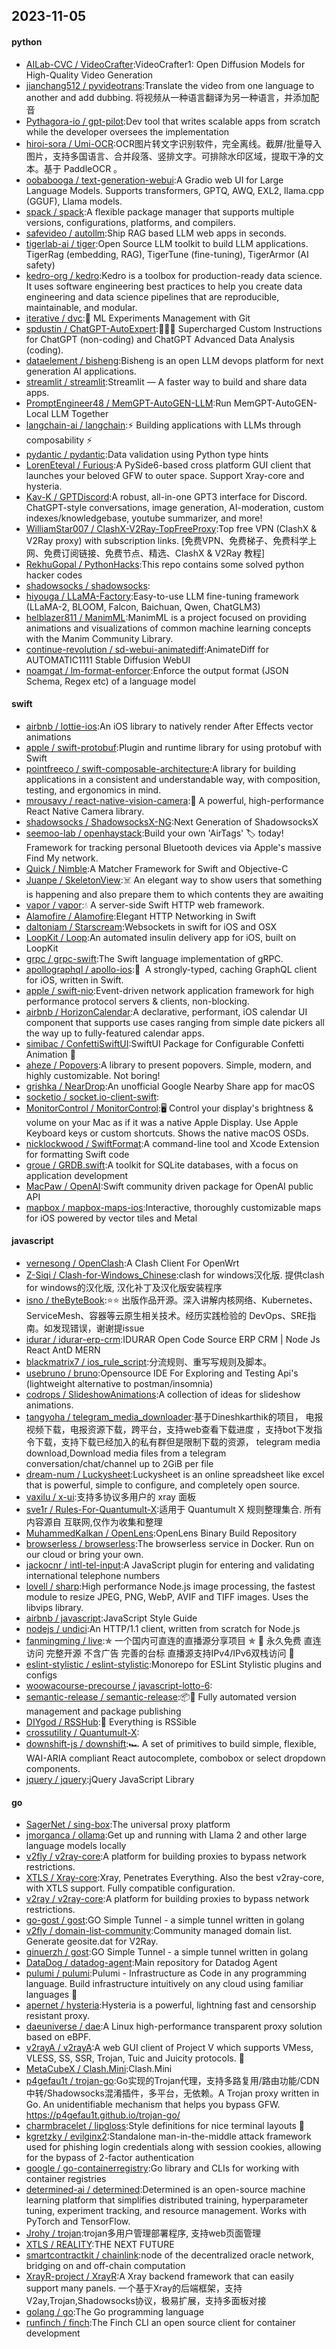 ## 2023-11-05

#### python
* [AILab-CVC / VideoCrafter](https://github.com/AILab-CVC/VideoCrafter):VideoCrafter1: Open Diffusion Models for High-Quality Video Generation
* [jianchang512 / pyvideotrans](https://github.com/jianchang512/pyvideotrans):Translate the video from one language to another and add dubbing. 将视频从一种语言翻译为另一种语言，并添加配音
* [Pythagora-io / gpt-pilot](https://github.com/Pythagora-io/gpt-pilot):Dev tool that writes scalable apps from scratch while the developer oversees the implementation
* [hiroi-sora / Umi-OCR](https://github.com/hiroi-sora/Umi-OCR):OCR图片转文字识别软件，完全离线。截屏/批量导入图片，支持多国语言、合并段落、竖排文字。可排除水印区域，提取干净的文本。基于 PaddleOCR 。
* [oobabooga / text-generation-webui](https://github.com/oobabooga/text-generation-webui):A Gradio web UI for Large Language Models. Supports transformers, GPTQ, AWQ, EXL2, llama.cpp (GGUF), Llama models.
* [spack / spack](https://github.com/spack/spack):A flexible package manager that supports multiple versions, configurations, platforms, and compilers.
* [safevideo / autollm](https://github.com/safevideo/autollm):Ship RAG based LLM web apps in seconds.
* [tigerlab-ai / tiger](https://github.com/tigerlab-ai/tiger):Open Source LLM toolkit to build LLM applications. TigerRag (embedding, RAG), TigerTune (fine-tuning), TigerArmor (AI safety)
* [kedro-org / kedro](https://github.com/kedro-org/kedro):Kedro is a toolbox for production-ready data science. It uses software engineering best practices to help you create data engineering and data science pipelines that are reproducible, maintainable, and modular.
* [iterative / dvc](https://github.com/iterative/dvc):🦉 ML Experiments Management with Git
* [spdustin / ChatGPT-AutoExpert](https://github.com/spdustin/ChatGPT-AutoExpert):🚀🧠💬 Supercharged Custom Instructions for ChatGPT (non-coding) and ChatGPT Advanced Data Analysis (coding).
* [dataelement / bisheng](https://github.com/dataelement/bisheng):Bisheng is an open LLM devops platform for next generation AI applications.
* [streamlit / streamlit](https://github.com/streamlit/streamlit):Streamlit — A faster way to build and share data apps.
* [PromptEngineer48 / MemGPT-AutoGEN-LLM](https://github.com/PromptEngineer48/MemGPT-AutoGEN-LLM):Run MemGPT-AutoGEN-Local LLM Together
* [langchain-ai / langchain](https://github.com/langchain-ai/langchain):⚡ Building applications with LLMs through composability ⚡
* [pydantic / pydantic](https://github.com/pydantic/pydantic):Data validation using Python type hints
* [LorenEteval / Furious](https://github.com/LorenEteval/Furious):A PySide6-based cross platform GUI client that launches your beloved GFW to outer space. Support Xray-core and hysteria.
* [Kav-K / GPTDiscord](https://github.com/Kav-K/GPTDiscord):A robust, all-in-one GPT3 interface for Discord. ChatGPT-style conversations, image generation, AI-moderation, custom indexes/knowledgebase, youtube summarizer, and more!
* [WilliamStar007 / ClashX-V2Ray-TopFreeProxy](https://github.com/WilliamStar007/ClashX-V2Ray-TopFreeProxy):Top free VPN (ClashX & V2Ray proxy) with subscription links. [免费VPN、免费梯子、免费科学上网、免费订阅链接、免费节点、精选、ClashX & V2Ray 教程]
* [RekhuGopal / PythonHacks](https://github.com/RekhuGopal/PythonHacks):This repo contains some solved python hacker codes
* [shadowsocks / shadowsocks](https://github.com/shadowsocks/shadowsocks):
* [hiyouga / LLaMA-Factory](https://github.com/hiyouga/LLaMA-Factory):Easy-to-use LLM fine-tuning framework (LLaMA-2, BLOOM, Falcon, Baichuan, Qwen, ChatGLM3)
* [helblazer811 / ManimML](https://github.com/helblazer811/ManimML):ManimML is a project focused on providing animations and visualizations of common machine learning concepts with the Manim Community Library.
* [continue-revolution / sd-webui-animatediff](https://github.com/continue-revolution/sd-webui-animatediff):AnimateDiff for AUTOMATIC1111 Stable Diffusion WebUI
* [noamgat / lm-format-enforcer](https://github.com/noamgat/lm-format-enforcer):Enforce the output format (JSON Schema, Regex etc) of a language model

#### swift
* [airbnb / lottie-ios](https://github.com/airbnb/lottie-ios):An iOS library to natively render After Effects vector animations
* [apple / swift-protobuf](https://github.com/apple/swift-protobuf):Plugin and runtime library for using protobuf with Swift
* [pointfreeco / swift-composable-architecture](https://github.com/pointfreeco/swift-composable-architecture):A library for building applications in a consistent and understandable way, with composition, testing, and ergonomics in mind.
* [mrousavy / react-native-vision-camera](https://github.com/mrousavy/react-native-vision-camera):📸 A powerful, high-performance React Native Camera library.
* [shadowsocks / ShadowsocksX-NG](https://github.com/shadowsocks/ShadowsocksX-NG):Next Generation of ShadowsocksX
* [seemoo-lab / openhaystack](https://github.com/seemoo-lab/openhaystack):Build your own 'AirTags' 🏷 today! Framework for tracking personal Bluetooth devices via Apple's massive Find My network.
* [Quick / Nimble](https://github.com/Quick/Nimble):A Matcher Framework for Swift and Objective-C
* [Juanpe / SkeletonView](https://github.com/Juanpe/SkeletonView):☠️ An elegant way to show users that something is happening and also prepare them to which contents they are awaiting
* [vapor / vapor](https://github.com/vapor/vapor):💧 A server-side Swift HTTP web framework.
* [Alamofire / Alamofire](https://github.com/Alamofire/Alamofire):Elegant HTTP Networking in Swift
* [daltoniam / Starscream](https://github.com/daltoniam/Starscream):Websockets in swift for iOS and OSX
* [LoopKit / Loop](https://github.com/LoopKit/Loop):An automated insulin delivery app for iOS, built on LoopKit
* [grpc / grpc-swift](https://github.com/grpc/grpc-swift):The Swift language implementation of gRPC.
* [apollographql / apollo-ios](https://github.com/apollographql/apollo-ios):📱  A strongly-typed, caching GraphQL client for iOS, written in Swift.
* [apple / swift-nio](https://github.com/apple/swift-nio):Event-driven network application framework for high performance protocol servers & clients, non-blocking.
* [airbnb / HorizonCalendar](https://github.com/airbnb/HorizonCalendar):A declarative, performant, iOS calendar UI component that supports use cases ranging from simple date pickers all the way up to fully-featured calendar apps.
* [simibac / ConfettiSwiftUI](https://github.com/simibac/ConfettiSwiftUI):SwiftUI Package for Configurable Confetti Animation 🎉
* [aheze / Popovers](https://github.com/aheze/Popovers):A library to present popovers. Simple, modern, and highly customizable. Not boring!
* [grishka / NearDrop](https://github.com/grishka/NearDrop):An unofficial Google Nearby Share app for macOS
* [socketio / socket.io-client-swift](https://github.com/socketio/socket.io-client-swift):
* [MonitorControl / MonitorControl](https://github.com/MonitorControl/MonitorControl):🖥 Control your display's brightness & volume on your Mac as if it was a native Apple Display. Use Apple Keyboard keys or custom shortcuts. Shows the native macOS OSDs.
* [nicklockwood / SwiftFormat](https://github.com/nicklockwood/SwiftFormat):A command-line tool and Xcode Extension for formatting Swift code
* [groue / GRDB.swift](https://github.com/groue/GRDB.swift):A toolkit for SQLite databases, with a focus on application development
* [MacPaw / OpenAI](https://github.com/MacPaw/OpenAI):Swift community driven package for OpenAI public API
* [mapbox / mapbox-maps-ios](https://github.com/mapbox/mapbox-maps-ios):Interactive, thoroughly customizable maps for iOS powered by vector tiles and Metal

#### javascript
* [vernesong / OpenClash](https://github.com/vernesong/OpenClash):A Clash Client For OpenWrt
* [Z-Siqi / Clash-for-Windows_Chinese](https://github.com/Z-Siqi/Clash-for-Windows_Chinese):clash for windows汉化版. 提供clash for windows的汉化版, 汉化补丁及汉化版安装程序
* [isno / theByteBook](https://github.com/isno/theByteBook):⭐⭐ 出版作品开源。深入讲解内核网络、Kubernetes、ServiceMesh、容器等云原生相关技术。经历实践检验的 DevOps、SRE指南。如发现错误，谢谢提issue
* [idurar / idurar-erp-crm](https://github.com/idurar/idurar-erp-crm):IDURAR Open Code Source ERP CRM | Node Js React AntD MERN
* [blackmatrix7 / ios_rule_script](https://github.com/blackmatrix7/ios_rule_script):分流规则、重写写规则及脚本。
* [usebruno / bruno](https://github.com/usebruno/bruno):Opensource IDE For Exploring and Testing Api's (lightweight alternative to postman/insomnia)
* [codrops / SlideshowAnimations](https://github.com/codrops/SlideshowAnimations):A collection of ideas for slideshow animations.
* [tangyoha / telegram_media_downloader](https://github.com/tangyoha/telegram_media_downloader):基于Dineshkarthik的项目， 电报视频下载，电报资源下载，跨平台，支持web查看下载进度 ，支持bot下发指令下载，支持下载已经加入的私有群但是限制下载的资源， telegram media download,Download media files from a telegram conversation/chat/channel up to 2GiB per file
* [dream-num / Luckysheet](https://github.com/dream-num/Luckysheet):Luckysheet is an online spreadsheet like excel that is powerful, simple to configure, and completely open source.
* [vaxilu / x-ui](https://github.com/vaxilu/x-ui):支持多协议多用户的 xray 面板
* [sve1r / Rules-For-Quantumult-X](https://github.com/sve1r/Rules-For-Quantumult-X):适用于 Quantumult X 规则整理集合. 所有内容源自 互联网,仅作为收集和整理
* [MuhammedKalkan / OpenLens](https://github.com/MuhammedKalkan/OpenLens):OpenLens Binary Build Repository
* [browserless / browserless](https://github.com/browserless/browserless):The browserless service in Docker. Run on our cloud or bring your own.
* [jackocnr / intl-tel-input](https://github.com/jackocnr/intl-tel-input):A JavaScript plugin for entering and validating international telephone numbers
* [lovell / sharp](https://github.com/lovell/sharp):High performance Node.js image processing, the fastest module to resize JPEG, PNG, WebP, AVIF and TIFF images. Uses the libvips library.
* [airbnb / javascript](https://github.com/airbnb/javascript):JavaScript Style Guide
* [nodejs / undici](https://github.com/nodejs/undici):An HTTP/1.1 client, written from scratch for Node.js
* [fanmingming / live](https://github.com/fanmingming/live):✯ 一个国内可直连的直播源分享项目 ✯ 🔕 永久免费 直连访问 完整开源 不含广告 完善的台标 直播源支持IPv4/IPv6双栈访问 🔕
* [eslint-stylistic / eslint-stylistic](https://github.com/eslint-stylistic/eslint-stylistic):Monorepo for ESLint Stylistic plugins and configs
* [woowacourse-precourse / javascript-lotto-6](https://github.com/woowacourse-precourse/javascript-lotto-6):
* [semantic-release / semantic-release](https://github.com/semantic-release/semantic-release):📦🚀 Fully automated version management and package publishing
* [DIYgod / RSSHub](https://github.com/DIYgod/RSSHub):🍰 Everything is RSSible
* [crossutility / Quantumult-X](https://github.com/crossutility/Quantumult-X):
* [downshift-js / downshift](https://github.com/downshift-js/downshift):🏎 A set of primitives to build simple, flexible, WAI-ARIA compliant React autocomplete, combobox or select dropdown components.
* [jquery / jquery](https://github.com/jquery/jquery):jQuery JavaScript Library

#### go
* [SagerNet / sing-box](https://github.com/SagerNet/sing-box):The universal proxy platform
* [jmorganca / ollama](https://github.com/jmorganca/ollama):Get up and running with Llama 2 and other large language models locally
* [v2fly / v2ray-core](https://github.com/v2fly/v2ray-core):A platform for building proxies to bypass network restrictions.
* [XTLS / Xray-core](https://github.com/XTLS/Xray-core):Xray, Penetrates Everything. Also the best v2ray-core, with XTLS support. Fully compatible configuration.
* [v2ray / v2ray-core](https://github.com/v2ray/v2ray-core):A platform for building proxies to bypass network restrictions.
* [go-gost / gost](https://github.com/go-gost/gost):GO Simple Tunnel - a simple tunnel written in golang
* [v2fly / domain-list-community](https://github.com/v2fly/domain-list-community):Community managed domain list. Generate geosite.dat for V2Ray.
* [ginuerzh / gost](https://github.com/ginuerzh/gost):GO Simple Tunnel - a simple tunnel written in golang
* [DataDog / datadog-agent](https://github.com/DataDog/datadog-agent):Main repository for Datadog Agent
* [pulumi / pulumi](https://github.com/pulumi/pulumi):Pulumi - Infrastructure as Code in any programming language. Build infrastructure intuitively on any cloud using familiar languages 🚀
* [apernet / hysteria](https://github.com/apernet/hysteria):Hysteria is a powerful, lightning fast and censorship resistant proxy.
* [daeuniverse / dae](https://github.com/daeuniverse/dae):A Linux high-performance transparent proxy solution based on eBPF.
* [v2rayA / v2rayA](https://github.com/v2rayA/v2rayA):A web GUI client of Project V which supports VMess, VLESS, SS, SSR, Trojan, Tuic and Juicity protocols. 🚀
* [MetaCubeX / Clash.Mini](https://github.com/MetaCubeX/Clash.Mini):Clash.Mini
* [p4gefau1t / trojan-go](https://github.com/p4gefau1t/trojan-go):Go实现的Trojan代理，支持多路复用/路由功能/CDN中转/Shadowsocks混淆插件，多平台，无依赖。A Trojan proxy written in Go. An unidentifiable mechanism that helps you bypass GFW. https://p4gefau1t.github.io/trojan-go/
* [charmbracelet / lipgloss](https://github.com/charmbracelet/lipgloss):Style definitions for nice terminal layouts 👄
* [kgretzky / evilginx2](https://github.com/kgretzky/evilginx2):Standalone man-in-the-middle attack framework used for phishing login credentials along with session cookies, allowing for the bypass of 2-factor authentication
* [google / go-containerregistry](https://github.com/google/go-containerregistry):Go library and CLIs for working with container registries
* [determined-ai / determined](https://github.com/determined-ai/determined):Determined is an open-source machine learning platform that simplifies distributed training, hyperparameter tuning, experiment tracking, and resource management. Works with PyTorch and TensorFlow.
* [Jrohy / trojan](https://github.com/Jrohy/trojan):trojan多用户管理部署程序, 支持web页面管理
* [XTLS / REALITY](https://github.com/XTLS/REALITY):THE NEXT FUTURE
* [smartcontractkit / chainlink](https://github.com/smartcontractkit/chainlink):node of the decentralized oracle network, bridging on and off-chain computation
* [XrayR-project / XrayR](https://github.com/XrayR-project/XrayR):A Xray backend framework that can easily support many panels. 一个基于Xray的后端框架，支持V2ay,Trojan,Shadowsocks协议，极易扩展，支持多面板对接
* [golang / go](https://github.com/golang/go):The Go programming language
* [runfinch / finch](https://github.com/runfinch/finch):The Finch CLI an open source client for container development
